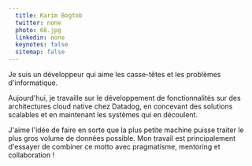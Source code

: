 ```yaml
---
  title: Karim Bogtob
  twitter: none
  photo: 68.jpg
  linkedin: none
  keynotes: false
  sitemap: false
---
```

Je suis un développeur qui aime les casse-têtes et les problèmes d'informatique.

Aujourd'hui, je travaille sur le développement de fonctionnalités sur des architectures cloud native chez Datadog, en concevant des solutions scalables et en maintenant les systèmes qui en découlent.

J'aime l'idée de faire en sorte que la plus petite machine puisse traiter le plus gros volume de données possible. Mon travail est principalement d'essayer de combiner ce motto avec pragmatisme, mentoring et collaboration !
